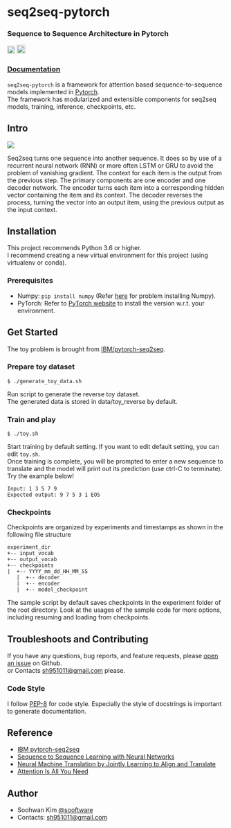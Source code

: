 # seq2seq-pytorch
  
### Sequence to Sequence Architecture in Pytorch  
[<img src="https://github.com/gentaiscool/end2end-asr-pytorch/raw/master/img/pytorch-logo-dark.png" height=18>](https://pytorch.org/) <img src="https://img.shields.io/badge/License-Apache--2.0-yellow" height=20>
  
### [**Documentation**](https://sooftware.github.io/seq2seq-pytorch/)
  
`seq2seq-pytorch` is a framework for attention based sequence-to-sequence models implemented in [Pytorch](https://pytorch.org/).  
The framework has modularized and extensible components for seq2seq models, training, inference, checkpoints, etc.  
  
## Intro
  
<img src="https://incredible.ai/assets/images/seq2seq-seq2seq_ts.png">
  
Seq2seq turns one sequence into another sequence. It does so by use of a recurrent neural network (RNN) or more often LSTM or GRU to avoid the problem of vanishing gradient. The context for each item is the output from the previous step. The primary components are one encoder and one decoder network. The encoder turns each item into a corresponding hidden vector containing the item and its context. The decoder reverses the process, turning the vector into an output item, using the previous output as the input context.
  


## Installation
This project recommends Python 3.6 or higher.   
I recommend creating a new virtual environment for this project (using virtualenv or conda).  

### Prerequisites
  
* Numpy: `pip install numpy` (Refer [here](https://github.com/numpy/numpy) for problem installing Numpy).
* PyTorch: Refer to [PyTorch website](http://pytorch.org/) to install the version w.r.t. your environment.
  
## Get Started  
  
The toy problem is brought from [IBM/pytorch-seq2seq](https://github.com/IBM/pytorch-seq2seq).  
  
### Prepare toy dataset
```
$ ./generate_toy_data.sh
```
Run script to generate the reverse toy dataset.  
The generated data is stored in data/toy_reverse by default.  
  
### Train and play
```
$ ./toy.sh
```
Start training by default setting. If you want to edit default setting, you can edit `toy.sh`.  
Once training is complete, you will be prompted to enter a new sequence to translate and the model will print out its prediction (use ctrl-C to terminate). Try the example below!  
```
Input: 1 3 5 7 9
Expected output: 9 7 5 3 1 EOS
```
### Checkpoints
Checkpoints are organized by experiments and timestamps as shown in the following file structure
```
experiment_dir
+-- input_vocab
+-- output_vocab
+-- checkpoints
|  +-- YYYY_mm_dd_HH_MM_SS
   |  +-- decoder
   |  +-- encoder
   |  +-- model_checkpoint
```
The sample script by default saves checkpoints in the experiment folder of the root directory. Look at the usages of the sample code for more options, including resuming and loading from checkpoints.
  
## Troubleshoots and Contributing
If you have any questions, bug reports, and feature requests, please [open an issue](https://github.com/sh951011/PyTorch-Seq2seq/issues) on Github.  
or Contacts sh951011@gmail.com please.

### Code Style
I follow [PEP-8](https://www.python.org/dev/peps/pep-0008/) for code style. Especially the style of docstrings is important to generate documentation.  
  
## Reference
  
* [IBM pytorch-seq2seq](https://github.com/IBM/pytorch-seq2seq)       
* [Sequence to Sequence Learning with Neural Networks](https://arxiv.org/abs/1409.3215)  
* [Neural Machine Translation by Jointly Learning to Align and Translate](https://arxiv.org/abs/1409.0473)  
* [Attention Is All You Need](https://arxiv.org/abs/1706.03762)
   
## Author
  
* Soohwan Kim [@sooftware](https://github.com/sooftware)
* Contacts: sh951011@gmail.com
